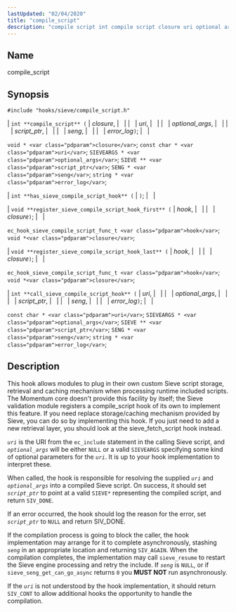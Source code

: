 ```yaml
---
lastUpdated: "02/04/2020"
title: "compile_script"
description: "compile script int compile script closure uri optional args script ptr seng error log void closure const char uri SIEVEARGS optional args SIEVE script ptr SENG seng string error log int has sieve compile script hook void register sieve compile script hook first hook closure ec hook sieve compile script..."
---
```


<a name="hooks.sieve.compile_script"></a> 
## Name

compile_script

## Synopsis

`#include "hooks/sieve/compile_script.h"`

| `int **compile_script** (` | <var class="pdparam">closure</var>, |   |
|   | <var class="pdparam">uri</var>, |   |
|   | <var class="pdparam">optional_args</var>, |   |
|   | <var class="pdparam">script_ptr</var>, |   |
|   | <var class="pdparam">seng</var>, |   |
|   | <var class="pdparam">error_log</var>`)`; |   |

`void * <var class="pdparam">closure</var>`;
`const char * <var class="pdparam">uri</var>`;
`SIEVEARGS * <var class="pdparam">optional_args</var>`;
`SIEVE ** <var class="pdparam">script_ptr</var>`;
`SENG * <var class="pdparam">seng</var>`;
`string * <var class="pdparam">error_log</var>`;

| `int **has_sieve_compile_script_hook** (` | `)`; |   |

| `void **register_sieve_compile_script_hook_first** (` | <var class="pdparam">hook</var>, |   |
|   | <var class="pdparam">closure</var>`)`; |   |

`ec_hook_sieve_compile_script_func_t <var class="pdparam">hook</var>`;
`void *<var class="pdparam">closure</var>`;

| `void **register_sieve_compile_script_hook_last** (` | <var class="pdparam">hook</var>, |   |
|   | <var class="pdparam">closure</var>`)`; |   |

`ec_hook_sieve_compile_script_func_t <var class="pdparam">hook</var>`;
`void *<var class="pdparam">closure</var>`;

| `int **call_sieve_compile_script_hook** (` | <var class="pdparam">uri</var>, |   |
|   | <var class="pdparam">optional_args</var>, |   |
|   | <var class="pdparam">script_ptr</var>, |   |
|   | <var class="pdparam">seng</var>, |   |
|   | <var class="pdparam">error_log</var>`)`; |   |

`const char * <var class="pdparam">uri</var>`;
`SIEVEARGS * <var class="pdparam">optional_args</var>`;
`SIEVE ** <var class="pdparam">script_ptr</var>`;
`SENG * <var class="pdparam">seng</var>`;
`string * <var class="pdparam">error_log</var>`;<a name="idp45064112"></a> 
## Description

This hook allows modules to plug in their own custom Sieve script storage, retrieval and caching mechanism when processing runtime included scripts. The Momentum core doesn't provide this facility by itself; the Sieve validation module registers a compile_script hook of its own to implement this feature. If you need replace storage/caching mechanism provided by Sieve, you can do so by implementing this hook. If you just need to add a new retrieval layer, you should look at the sieve_fetch_script hook instead.

*`uri`* is the URI from the `ec_include` statement in the calling Sieve script, and *`optional_args`* will be either `NULL` or a valid `SIEVEARGS` specifying some kind of optional parameters for the *`uri`*. It is up to your hook implementation to interpret these.

When called, the hook is responsible for resolving the supplied *`uri`* and *`optional_args`* into a compiled Sieve script. On success, it should set *`script_ptr`* to point at a valid `SIEVE*` representing the compiled script, and return `SIV_DONE`.

If an error occurred, the hook should log the reason for the error, set *`script_ptr`* to `NULL` and return SIV_DONE.

If the compilation process is going to block the caller, the hook implementation may arrange for it to complete asynchronously, stashing *`seng`* in an appropriate location and returning `SIV_AGAIN`. When the compilation completes, the implementation may call `sieve_resume` to restart the Sieve engine processing and retry the include. If *`seng`* is `NULL`, or if `sieve_seng_get_can_go_async` returns `0` you **MUST NOT**     run asynchronously.

If the *`uri`* is not understood by the hook implementation, it should return `SIV_CONT` to allow additional hooks the opportunity to handle the compilation.